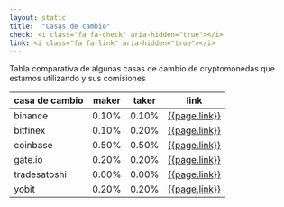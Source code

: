 ```yaml
---
layout: static
title:  "Casas de cambio"
check: <i class="fa fa-check" aria-hidden="true"></i>
link: <i class="fa fa-link" aria-hidden="true"></i>
---
```



Tabla comparativa de algunas casas de cambio de cryptomonedas que estamos utilizando y sus comisiones

| casa de cambio  | maker | taker | link |
|---|:---:|:---:|:---:|
| binance | 0.10% | 0.10% | [{{page.link}}](http://bit.ly/binanceAntelope) |
| bitfinex | 0.10% | 0.20% | [{{page.link}}](http://bit.ly/bitfinexAntelope) |
| coinbase | 0.50% | 0.50% | [{{page.link}}](http://bit.ly/coinbaseAntelope) |
| gate.io | 0.20% | 0.20% | [{{page.link}}](http://bit.ly/gateioAntelope) |
| tradesatoshi | 0.00% | 0.00% | [{{page.link}}](http://bit.ly/tradesatoshiAntelope) |
| yobit | 0.20% | 0.20% | [{{page.link}}](http://bit.ly/yobitAntelope) |